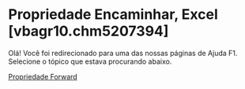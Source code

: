 
# Propriedade Encaminhar, Excel [vbagr10.chm5207394]

Olá! Você foi redirecionado para uma das nossas páginas de Ajuda F1. Selecione o tópico que estava procurando abaixo.

[Propriedade Forward](http://msdn.microsoft.com/library/6a2e78d9-12ca-160a-7154-4968054f6b72%28Office.15%29.aspx)
